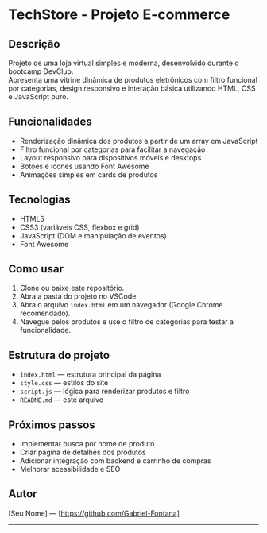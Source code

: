 # TechStore - Projeto E-commerce

## Descrição

Projeto de uma loja virtual simples e moderna, desenvolvido durante o bootcamp DevClub.  
Apresenta uma vitrine dinâmica de produtos eletrônicos com filtro funcional por categorias, design responsivo e interação básica utilizando HTML, CSS e JavaScript puro.

## Funcionalidades

- Renderização dinâmica dos produtos a partir de um array em JavaScript  
- Filtro funcional por categorias para facilitar a navegação  
- Layout responsivo para dispositivos móveis e desktops  
- Botões e ícones usando Font Awesome  
- Animações simples em cards de produtos  

## Tecnologias

- HTML5  
- CSS3 (variáveis CSS, flexbox e grid)  
- JavaScript (DOM e manipulação de eventos)  
- Font Awesome  

## Como usar

1. Clone ou baixe este repositório.  
2. Abra a pasta do projeto no VSCode.  
3. Abra o arquivo `index.html` em um navegador (Google Chrome recomendado).  
4. Navegue pelos produtos e use o filtro de categorias para testar a funcionalidade.  

## Estrutura do projeto

- `index.html` — estrutura principal da página  
- `style.css` — estilos do site  
- `script.js` — lógica para renderizar produtos e filtro  
- `README.md` — este arquivo  

## Próximos passos

- Implementar busca por nome de produto  
- Criar página de detalhes dos produtos  
- Adicionar integração com backend e carrinho de compras  
- Melhorar acessibilidade e SEO  

## Autor

[Seu Nome] — [https://github.com/Gabriel-Fontana]  

---

